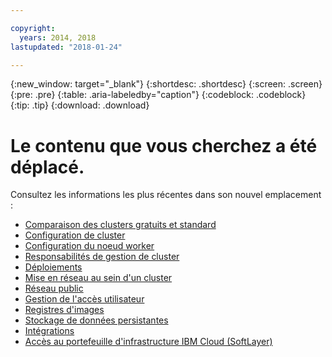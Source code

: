 ```yaml
---

copyright:
  years: 2014, 2018
lastupdated: "2018-01-24"

---
```


{:new_window: target="_blank"}
{:shortdesc: .shortdesc}
{:screen: .screen}
{:pre: .pre}
{:table: .aria-labeledby="caption"}
{:codeblock: .codeblock}
{:tip: .tip}
{:download: .download}

# Le contenu que vous cherchez a été déplacé.

Consultez les informations les plus récentes dans son nouvel emplacement :
 - [Comparaison des clusters gratuits et standard](cs_why.html#cluster_types)
 - [Configuration de cluster](cs_clusters.html#planning_clusters)
 - [Configuration du noeud worker](cs_clusters.html#planning_worker_nodes)
 - [Responsabilités de gestion de cluster](cs_why.html#responsibilities)
 - [Déploiements](cs_app.html#highly_available_apps)
 - [Mise en réseau au sein d'un cluster](cs_secure.html#in_cluster_network)
 - [Réseau public](cs_network_planning.html#planning)
 - [Gestion de l'accès utilisateur](cs_users.html#users)
 - [Registres d'images](cs_images.html#planning)
 - [Stockage de données persistantes](cs_storage.html#planning)
 - [Intégrations](cs_integrations.html#integrations)
 - [Accès au portefeuille d'infrastructure IBM Cloud (SoftLayer)](cs_infrastructure.html#unify_accounts)
